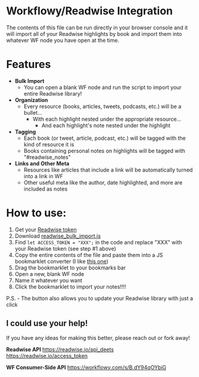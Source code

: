 # Workflowy/Readwise Integration

The contents of this file can be run directly in your browser console and it will import all of your Readwise highlights by book and import them into whatever WF node you have open at the time.

# Features

- **Bulk Import**
    - You can open a blank WF node and run the script to import your entire Readwise library!
- **Organization**
    - Every resource (books, articles, tweets, podcasts, etc.) will be a bullet...
        - With each highlight nested under the appropriate resource...
            - And each highlight's note nested under the highlight
- **Tagging**
    - Each book (or tweet, article, podcast, etc.) will be tagged with the kind of resource it is
    - Books containing personal notes on highlights will be tagged with "#readwise_notes"
- **Links and Other Meta**
    - Resources like articles that include a link will be automatically turned into a link in WF
    - Other useful meta like the author, date highlighted, and more are included as notes

# How to use:
1. Get your [Readwise token](https://readwise.io/access_token)
2. Download [readwise_bulk_import.js](https://github.com/zackdn/wf-readwise-integration/blob/main/readwise_bulk_import.js)
3. Find `let ACCESS_TOKEN = "XXX";` in the code and replace "XXX" with your Readwise token (see step #1 above)
4. Copy the entire contents of the file and paste them into a JS bookmarklet converter (I like [this one](https://www.yourjs.com/bookmarklet/))
5. Drag the bookmarklet to your bookmarks bar
6. Open a new, blank WF node
7. Name it whatever you want
8. Click the bookmarklet to import your notes!!!!

P.S. - The button also allows you to update your Readwise library with just a click

## I could use your help!

If you have any ideas for making this better, please reach out or fork away! 

**Readwise API** 
https://readwise.io/api_deets
https://readwise.io/access_token 

**WF Consumer-Side API** 
https://workflowy.com/s/B.dY94qOYbiG 
